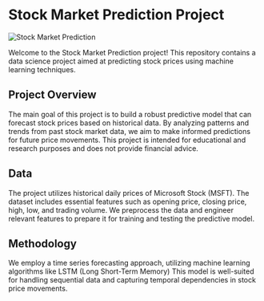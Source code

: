 # Stock Market Prediction Project

![Stock Market Prediction](https://png.pngtree.com/element_our/20190524/ourmid/pngtree-beautiful-hand-painted-stock-market-rising-png-element-image_1096860.jpg](https://media.istockphoto.com/id/1322201350/photo/digitally-enhanced-shot-of-a-graph-showing-the-ups-and-downs-shares-on-the-stock-market.jpg?s=612x612&w=0&k=20&c=XRsOnrdHQIoqaolR00ganJACUpCxD4JCELt3N3Mm3tk=)](https://www.pngmart.com/files/3/Stock-Market-PNG-Transparent-Image.png))

Welcome to the Stock Market Prediction project! This repository contains a data science project aimed at predicting stock prices using machine learning techniques.

## Project Overview

The main goal of this project is to build a robust predictive model that can forecast stock prices based on historical data. By analyzing patterns and trends from past stock market data, we aim to make informed predictions for future price movements. This project is intended for educational and research purposes and does not provide financial advice.

## Data

The project utilizes historical  daily prices of Microsoft Stock (MSFT). The dataset includes essential features such as opening price, closing price, high, low, and trading volume. We preprocess the data and engineer relevant features to prepare it for training and testing the predictive model.

## Methodology

We employ a time series forecasting approach, utilizing machine learning algorithms like LSTM (Long Short-Term Memory) This model is well-suited for handling sequential data and capturing temporal dependencies in stock price movements.
